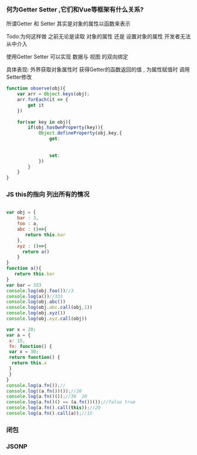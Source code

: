 ###  何为Getter Setter  ,它们和Vue等框架有什么关系?

所谓Getter 和 Setter  其实是对象的属性以函数来表示

Todo:为何这样做   之前无论是读取 对象的属性  还是 设置对象的属性   开发者无法从中介入

使用Getter Setter  可以实现  数据与 视图 的双向绑定

具体表现: 外界获取对象属性时   获得Getter的函数返回的值 ,   为属性赋值时  调用Setter修改

```js
function observe(obj){
    var arr = Object.keys(obj);
    arr.forEach(it => {
        get it
    })
    
    for(var key in obj){
        if(obj.hasOwnProperty(key)){
            Object.defineProperty(obj,key,{
                get:
                
                
                set: 
            })
        }
    }
}
```



### JS  this的指向  列出所有的情况

```js

var obj = {
    bar : 3,
    foo : a,
    abc : ()=>{
       return this.bar
    },
    xyz : ()=>{
	  return a()        
    } 
} 
function a(){
   return this.bar
}
var bar = 333
console.log(obj.foo())//3
console.log(a())//333
console.log(obj.abc())
console.log(obj.abc.call(obj,1))
console.log(obj.xyz())
console.log(obj.xyz.call(obj))
```



```js
var x = 20;
var a = {
 x: 15,
 fn: function() {
 var x = 30;
 return function() {
  return this.x
 }
 }
}
console.log(a.fn());//
console.log((a.fn())());//20
console.log(a.fn()());//30  20
console.log(a.fn()() == (a.fn())());//false true
console.log(a.fn().call(this));//20
console.log(a.fn().call(a));//15
```





### 闭包







### JSONP

